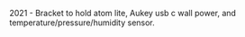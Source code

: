 2021 - Bracket to hold atom lite, Aukey usb c wall power, and temperature/pressure/humidity sensor.
